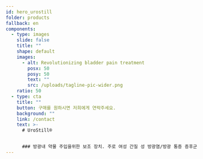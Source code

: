 ```yaml
---
id: hero_urostill
folder: products
fallback: en
components:
  - type: images
    slide: false
    title: ""
    shape: default
    images:
      - alt: Revolutionizing bladder pain treatment
        posx: 50
        posy: 50
        text: ""
        src: /uploads/tagline-pic-wider.png
    ratio: 50
  - type: cta
    title: ""
    button: 구매를 원하시면 저희에게 연락주세요.
    background: ""
    link: /contact
    text: >-
      # UroStill®


      ### 방광내 약물 주입을위한 보조 장치. 주로 여성 간질 성 방광염/방광 통증 증후군 (IC/BPS) 환자를 위해 개발되었습니다. UroStill®에는 UroDapter®도 포함되어 있습니다.
---
```

